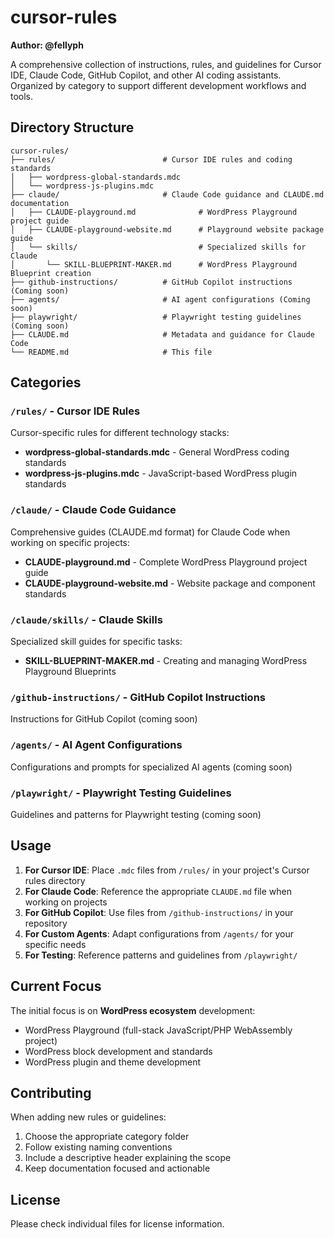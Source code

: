 # cursor-rules

**Author: @fellyph**

A comprehensive collection of instructions, rules, and guidelines for Cursor IDE, Claude Code, GitHub Copilot, and other AI coding assistants. Organized by category to support different development workflows and tools.

## Directory Structure

```
cursor-rules/
├── rules/                        # Cursor IDE rules and coding standards
│   ├── wordpress-global-standards.mdc
│   └── wordpress-js-plugins.mdc
├── claude/                       # Claude Code guidance and CLAUDE.md documentation
│   ├── CLAUDE-playground.md              # WordPress Playground project guide
│   ├── CLAUDE-playground-website.md      # Playground website package guide
│   └── skills/                           # Specialized skills for Claude
│       └── SKILL-BLUEPRINT-MAKER.md      # WordPress Playground Blueprint creation
├── github-instructions/          # GitHub Copilot instructions (Coming soon)
├── agents/                       # AI agent configurations (Coming soon)
├── playwright/                   # Playwright testing guidelines (Coming soon)
├── CLAUDE.md                     # Metadata and guidance for Claude Code
└── README.md                     # This file
```

## Categories

### `/rules/` - Cursor IDE Rules

Cursor-specific rules for different technology stacks:
- **wordpress-global-standards.mdc** - General WordPress coding standards
- **wordpress-js-plugins.mdc** - JavaScript-based WordPress plugin standards

### `/claude/` - Claude Code Guidance

Comprehensive guides (CLAUDE.md format) for Claude Code when working on specific projects:
- **CLAUDE-playground.md** - Complete WordPress Playground project guide
- **CLAUDE-playground-website.md** - Website package and component standards

### `/claude/skills/` - Claude Skills

Specialized skill guides for specific tasks:
- **SKILL-BLUEPRINT-MAKER.md** - Creating and managing WordPress Playground Blueprints

### `/github-instructions/` - GitHub Copilot Instructions

Instructions for GitHub Copilot (coming soon)

### `/agents/` - AI Agent Configurations

Configurations and prompts for specialized AI agents (coming soon)

### `/playwright/` - Playwright Testing Guidelines

Guidelines and patterns for Playwright testing (coming soon)

## Usage

1. **For Cursor IDE**: Place `.mdc` files from `/rules/` in your project's Cursor rules directory
2. **For Claude Code**: Reference the appropriate `CLAUDE.md` file when working on projects
3. **For GitHub Copilot**: Use files from `/github-instructions/` in your repository
4. **For Custom Agents**: Adapt configurations from `/agents/` for your specific needs
5. **For Testing**: Reference patterns and guidelines from `/playwright/`

## Current Focus

The initial focus is on **WordPress ecosystem** development:
- WordPress Playground (full-stack JavaScript/PHP WebAssembly project)
- WordPress block development and standards
- WordPress plugin and theme development

## Contributing

When adding new rules or guidelines:
1. Choose the appropriate category folder
2. Follow existing naming conventions
3. Include a descriptive header explaining the scope
4. Keep documentation focused and actionable

## License

Please check individual files for license information.

